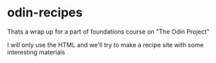 # odin-recipes

Thats a wrap up for a part of foundations course on "The Odin Project"

I will only use the HTML and we'll try to make a recipe site
with some interesting materials